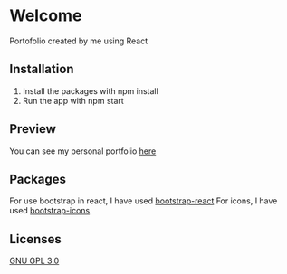 # Welcome

Portofolio created by me using React

## Installation

1. Install the packages with npm install
2. Run the app with npm start

## Preview
You can see my personal portfolio [here](https://stwdev.netlify.app/)
## Packages

For use bootstrap in react, I have used [bootstrap-react](https://react-bootstrap.github.io/)
For icons, I have used [bootstrap-icons](https://icons.getbootstrap.com/)

## Licenses

[GNU GPL 3.0](https://choosealicense.com/licenses/gpl-3.0/)
